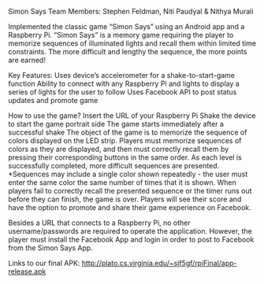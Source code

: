 Simon Says 
Team Members: Stephen Feldman, Niti Paudyal & Nithya Murali


Implemented the classic game “Simon Says” using an Android app and a Raspberry Pi.  “Simon Says” is a memory game requiring the player to memorize sequences of illuminated lights and recall them within limited time constraints.  The more difficult and lengthy the sequence, the more points are earned!

Key Features: 
Uses device’s accelerometer for a shake-to-start-game function
Ability to connect with any Raspberry Pi and lights to display a series of lights for the user to follow
Uses Facebook API to post status updates and promote game 

How to use the game? 
Insert the URL of your Raspberry Pi 
Shake the device to start the game portrait side 
The game starts immediately after a successful shake
The object of the game is to memorize the sequence of colors displayed on the LED strip.  Players must memorize sequences of colors as they are displayed, and then must correctly recall them by pressing their corresponding buttons in the same order. As each level is successfully completed, more difficult sequences are presented.  *Sequences may include a single color shown repeatedly - the user must enter the same color the same number of times that it is shown.
When players fail to correctly recall the presented sequence or the timer runs out before they can finish, the game is over.  Players will see their score and have the option to promote and share their game experience on Facebook. 

Besides a URL that connects to a Raspberry Pi, no other username/passwords are required to operate the application.  However, the player must install the Facebook App and login in order to post to Facebook from the Simon Says App.

Links to our final APK: http://plato.cs.virginia.edu/~sjf5gf/rpiFinal/app-release.apk
